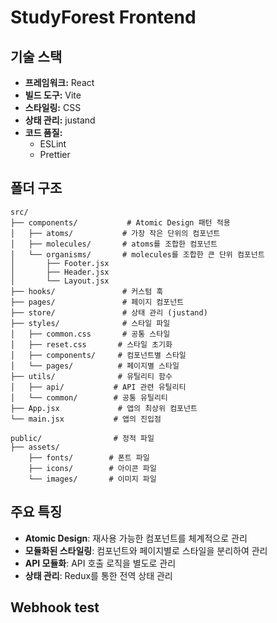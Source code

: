 # StudyForest Frontend

## 기술 스택

- **프레임워크:** React
- **빌드 도구:** Vite
- **스타일링:** CSS
- **상태 관리:** justand
- **코드 품질:**
  - ESLint
  - Prettier

## 폴더 구조

```
src/
├── components/           # Atomic Design 패턴 적용
│   ├── atoms/           # 가장 작은 단위의 컴포넌트
│   ├── molecules/       # atoms를 조합한 컴포넌트
│   └── organisms/       # molecules를 조합한 큰 단위 컴포넌트
│       ├── Footer.jsx
│       ├── Header.jsx
│       └── Layout.jsx
├── hooks/               # 커스텀 훅
├── pages/               # 페이지 컴포넌트
├── store/               # 상태 관리 (justand)
├── styles/              # 스타일 파일
│   ├── common.css       # 공통 스타일
│   ├── reset.css       # 스타일 초기화
│   ├── components/     # 컴포넌트별 스타일
│   └── pages/          # 페이지별 스타일
├── utils/              # 유틸리티 함수
│   ├── api/           # API 관련 유틸리티
│   └── common/        # 공통 유틸리티
├── App.jsx             # 앱의 최상위 컴포넌트
└── main.jsx           # 앱의 진입점

public/                # 정적 파일
├── assets/
    ├── fonts/        # 폰트 파일
    ├── icons/        # 아이콘 파일
    └── images/       # 이미지 파일
```

## 주요 특징

- **Atomic Design**: 재사용 가능한 컴포넌트를 체계적으로 관리
- **모듈화된 스타일링**: 컴포넌트와 페이지별로 스타일을 분리하여 관리
- **API 모듈화**: API 호출 로직을 별도로 관리
- **상태 관리**: Redux를 통한 전역 상태 관리

## Webhook test

